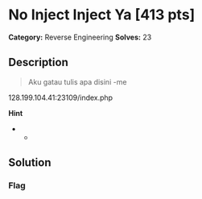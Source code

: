# No Inject Inject Ya [413 pts]

**Category:** Reverse Engineering
**Solves:** 23

## Description
>Aku gatau tulis apa disini -me

128.199.104.41:23109/index.php

**Hint**
* -

## Solution

### Flag

